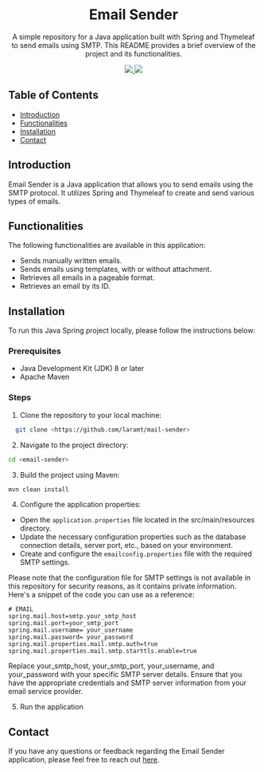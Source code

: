 <h1 align="center">Email Sender</h1>
<p align="center">A simple repository for a Java application built with Spring and Thymeleaf to send emails using SMTP. This README provides a brief overview of the project and its functionalities.
</p>
<p align="center">
  <a href="https://www.java.com">
    <img src="https://img.shields.io/badge/Java-17-yellow.svg">
  </a>
  <a href="https://spring.io/">
    <img src="https://img.shields.io/badge/Spring-3.0.6-green.svg">
  </a>
</p>


## Table of Contents

- [Introduction](#introduction)
- [Functionalities](#functionalities)
- [Installation](#installation)
- [Contact](#contact)

## Introduction

Email Sender is a Java application that allows you to send emails using the SMTP protocol. It utilizes Spring and Thymeleaf to create and send various types of emails.

## Functionalities

The following functionalities are available in this application:

-  Sends manually written emails.
-  Sends emails using templates, with or without attachment.
-  Retrieves all emails in a pageable format.
-  Retrieves an email by its ID.

## Installation

To run this Java Spring project locally, please follow the instructions below:

### Prerequisites

- Java Development Kit (JDK) 8 or later
- Apache Maven

### Steps

1. Clone the repository to your local machine:

```bash
  git clone <https://github.com/laramt/mail-sender>
  ````
2. Navigate to the project directory:

````bash
cd <email-sender>
````

3. Build the project using Maven:
 ````bash
mvn clean install
 ````

4. Configure the application properties:

  - Open the `application.properties` file located in the src/main/resources directory.
  - Update the necessary configuration properties such as the database connection details, server port, etc., based on your environment.
  - Create and configure the `emailconfig.properties` file with the required SMTP settings.


Please note that the configuration file for SMTP settings is not available in this repository for security reasons, as it contains private information.
Here's a snippet of the code you can use as a reference:


```` properties
# EMAIL
spring.mail.host=smtp.your_smtp_host
spring.mail.port=your_smtp_port
spring.mail.username= your_username
spring.mail.password= your_password
spring.mail.properties.mail.smtp.auth=true
spring.mail.properties.mail.smtp.starttls.enable=true

````

Replace your_smtp_host, your_smtp_port, your_username, and your_password with your specific SMTP server details. Ensure that you have the appropriate credentials and SMTP server information from your email service provider.

5. Run the application


## Contact

If you have any questions or feedback regarding the Email Sender application, please feel free to reach out [here](mailto:your_email@example.com).

